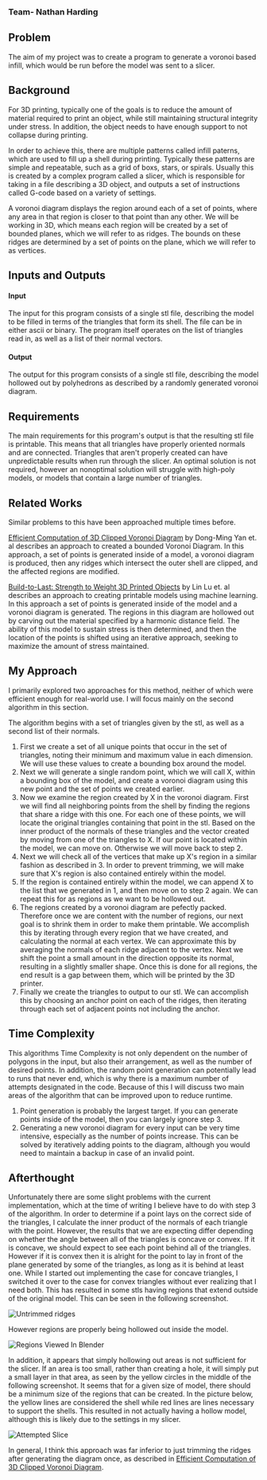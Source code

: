 ### Team- Nathan Harding

## Problem

The aim of my project was to create a program to generate a voronoi based infill, which would be run before the model was sent to a slicer. 

## Background

For 3D printing, typically one of the goals is to reduce the amount of material required to print an object, while still maintaining structural integrity under stress.  In addition, the object needs to have enough support to not collapse during printing.  

In order to achieve this, there are multiple patterns called infill paterns, which are used to fill up a shell during printing.  Typically these patterns are simple and repeatable, such as a grid of boxs, stars, or spirals. Usually this is created by a complex program called a slicer, which is responsible for taking in a file describing a 3D object, and outputs a set of instructions called G-code based on a variety of settings.

A voronoi diagram displays the region around each of a set of points, where any area in that region is closer to that point than any other.  We will be working in 3D, which means each region will be created by a set of bounded planes, which we will refer to as ridges.  The bounds on these ridges are determined by a set of points on the plane, which we will refer to as vertices.

## Inputs and Outputs
#### Input
The input for this program consists of a single stl file, describing the model to be filled in terms of the triangles that form its shell.  The file can be in either ascii or binary.
The program itself operates on the list of triangles read in, as well as a list of their normal vectors.
#### Output
The output for this program consists of a single stl file, describing the model hollowed out by polyhedrons as described by a randomly generated voronoi diagram.


## Requirements
The main requirements for this program's output is that the resulting stl file is printable.  This means that all triangles have properly oriented normals and are connected.  Triangles that aren't properly created can have unpredictable results when run through the slicer.  An optimal solution is not required, however an nonoptimal solution will struggle with high-poly models, or models that contain a large number of triangles.

## Related Works
Similar problems to this have been approached multiple times before.

[Efficient Computation of 3D Clipped Voronoi Diagram](https://www.microsoft.com/en-us/research/wp-content/uploads/2016/12/Efficient-Computation-of-3D-Clipped-Voronoi-Diagram.pdf) by Dong-Ming Yan et. al describes an approach to created a bounded Voronoi Diagram. In this approach, a set of points is generated inside of a model, a voronoi diagram is produced, then any ridges which intersect the outer shell are clipped, and the affected regions are modified.

[Build-to-Last: Strength to Weight 3D Printed Objects](https://homes.cs.washington.edu/~haisen/BuildtoLast/3DP_SIG2014.pdf) by Lin Lu et. al describes an approach to creating printable models using machine learning.  In this approach a set of points is generated inside of the model and a voronoi diagram is generated.  The regions in this diagram are hollowed out by carving out the material specified by a harmonic distance field.  The ability of this model to sustain stress is then determined, and then the location of the points is shifted using an iterative approach, seeking to maximize the amount of stress maintained.

## My Approach
I primarily explored two approaches for this method, neither of which were efficient enough for real-world use.  I will focus mainly on the second algorithm in this section.

The algorithm begins with a set of triangles given by the stl, as well as a second list of their normals.  
1. First we create a set of all unique points that occur in the set of triangles, noting their minimum and maximum value in each dimension.  We will use these values to create a bounding box around the model.
2. Next we will generate a single random point, which we will call X, within a bounding box of the model, and create a voronoi diagram using this new point and the set of points we created earlier.
3. Now we examine the region created by X in the voronoi diagram. First we will find all neighboring points from the shell by finding the regions that share a ridge with this one.  For each one of these points, we will locate the original triangles containing that point in the stl.  Based on the inner product of the normals of these triangles and the vector created by moving from one of the triangles to X.  If our point is located within the model, we can move on.  Otherwise we will move back to step 2.
4. Next we will check all of the vertices that make up X's region in a similar fashion as described in 3.  In order to prevent trimming, we will make sure that X's region is also contained entirely within the model.  
5. If the region is contained entirely within the model, we can append X to the list that we generated in 1, and then move on to step 2 again.  We can repeat this for as regions as we want to be hollowed out.
6. The regions created by a voronoi diagram are pefectly packed.  Therefore once we are content with the number of regions, our next goal is to shrink them in order to make them printable.  We accomplish this by iterating through every region that we have created, and calculating the normal at each vertex.  We can approximate this by averaging the normals of each ridge adjacent to the vertex.  Next we shift the point a small amount in the direction opposite its normal, resulting in a slightly smaller shape.  Once this is done for all regions, the end result is a gap between them, which will be printed by the 3D printer.
7.  Finally we create the triangles to output to our stl.  We can accomplish this by choosing an anchor point on each of the ridges, then iterating through each set of adjacent points not including the anchor.

## Time Complexity
This algorithms Time Complexity is not only dependent on the number of polygons in the input, but also their arrangement, as well as the number of desired points.  In addition, the random point generation can potentially lead to runs that never end, which is why there is a maximum number of attempts designated in the code.  Because of this I will discuss two main areas of the algorithm that can be improved upon to reduce runtime.

1. Point generation is probably the largest target.  If you can generate points inside of the model, then you can largely ignore step 3.  
2.  Generating a new voronoi diagram for every input can be very time intensive, especially as the number of points increase.  This can be solved by iteratively adding points to the diagram, although you would need to maintain a backup in case of an invalid point.  

## Afterthought
Unfortunately there are some slight problems with the current implementation, which at the time of writing I believe have to do with step 3 of the algorithm.  In order to determine if a point lays on the correct side of the triangles, I calculate the inner product of  the normals of each triangle with the point.  However, the results that we are expecting differ depending on whether the angle between all of the triangles is concave or convex.  If it is concave, we should expect to see each point behind all of the triangles.  However if it is convex then it is alright for the point to lay in front of the plane generated by some of the triangles, as long as it is behind at least one.  While I started out implementing the case for concave triangles, I switched it over to the case for convex triangles without ever realizing that I need both.  This has resulted in some stls having regions that extend outside of the original model. This can be seen in the following screenshot.

![Untrimmed ridges](/full.PNG)

However regions are properly being hollowed out inside the model.

![Regions Viewed In Blender](/blender.PNG)

In addition, it appears that simply hollowing out areas is not sufficient for the slicer.  If an area is too small, rather than creating a hole, it will simply put a small layer in that area, as seen by the yellow circles in the middle of the following screenshot.  It seems that for a given size of model, there should be a minimum size of the regions that can be created.  In the picture below, the yellow lines are considered the shell while red lines are lines necessary to support the shells.  This resulted in not actually having a hollow model, although this is likely due to the settings in my slicer.

![Attempted Slice](/slicer.PNG)

In general, I think this approach was far inferior to just trimming the ridges after generating the diagram once, as described in [Efficient Computation of 3D Clipped Voronoi Diagram](https://www.microsoft.com/en-us/research/wp-content/uploads/2016/12/Efficient-Computation-of-3D-Clipped-Voronoi-Diagram.pdf).  
